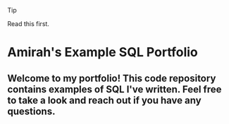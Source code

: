 > [!TIP]
> Read this first.


# Amirah's Example SQL Portfolio

## Welcome to my portfolio! This code repository contains examples of SQL I've written. Feel free to take a look and reach out if you have any questions.
